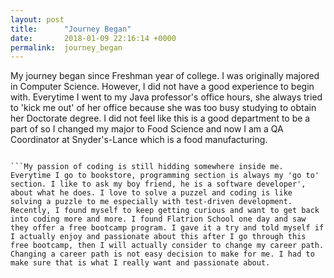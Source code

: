 ```yaml
---
layout: post
title:      "Journey Began"
date:       2018-01-09 22:16:14 +0000
permalink:  journey_began
---
```



My journey began since Freshman year of college. I was originally majored in Computer Science. However, I did not have a good experience to begin with. Everytime I went to my Java professor's office hours, she always tried to 'kick me out' of her office because she was too busy studying to obtain her Doctorate degree. I did not feel like this is a good department to be a part of so I changed my major to Food Science and now I am a QA Coordinator at Snyder's-Lance which is a food manufacturing. 
```

```My passion of coding is still hidding somewhere inside me. Everytime I go to bookstore, programming section is always my 'go to' section. I like to ask my boy friend, he is a software developer', about what he does. I love to solve a puzzel and coding is like solving a puzzle to me especially with test-driven development. Recently, I found myself to keep getting curious and want to get back into coding more and more. I found Flatrion School one day and saw they offer a free bootcamp program. I gave it a try and told myself if I actually enjoy and passionate about this after I go through this free bootcamp, then I will actually consider to change my career path. Changing a career path is not easy decision to make for me. I had to make sure that is what I really want and passionate about. 

```

```Well.....here I am. You probably already know the answer of my decision. I am really looking forward to my journey to become a web developer. I do want to see how much I can learn and how far I can go in this new journey.  
